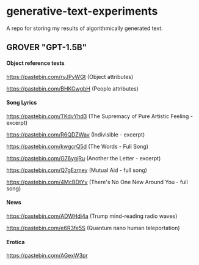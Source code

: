 # generative-text-experiments
A repo for storing my results of algorithmically generated text.

## GROVER "GPT-1.5B"

#### Object reference tests

https://pastebin.com/ryJPyWGt (Object attributes)

https://pastebin.com/BHKGwgbH (People attributes)

#### Song Lyrics

https://pastebin.com/TKdvYhd3 (The Supremacy of Pure Artistic Feeling - excerpt)

https://pastebin.com/R6QDZWav (Indivisible - excerpt)

https://pastebin.com/kwgcrQ5d (The Words - Full Song)

https://pastebin.com/G76ygjRu (Another the Letter - excerpt)

https://pastebin.com/Q7gEzmey (Mutual Aid - full song)

https://pastebin.com/4McBDtYv (There's No One New Around You - full song)

#### News

https://pastebin.com/ADWHdi4a (Trump mind-reading radio waves)

https://pastebin.com/e6R3fe5S (Quantum nano human teleportation)

#### Erotica

https://pastebin.com/AGexW3pr
